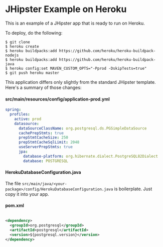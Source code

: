 JHipster Example on Heroku
==========================

This is an example of a JHipster app that is ready to run on Heroku.

To deploy, do the following:

```sh-session
$ git clone
$ heroku create
$ heroku buildpacks:add https://github.com/heroku/heroku-buildpack-nodejs
$ heroku buildpacks:add https://github.com/heroku/heroku-buildpack-java
$ heroku config:set MAVEN_CUSTOM_OPTS="-Pprod -DskipTests=true"
$ git push heroku master
```

This application differs only slightly from the standard JHipster template.
Here's a summary of those changes:

#### src/main/resources/config/application-prod.yml

```yaml
spring:
  profiles:
    active: prod
    datasource:
      dataSourceClassName: org.postgresql.ds.PGSimpleDataSource
      cachePrepStmts: true
      prepStmtCacheSize: 250
      prepStmtCacheSqlLimit: 2048
      useServerPrepStmts: true
      jpa:
        database-platform: org.hibernate.dialect.PostgreSQL82Dialect
        database: POSTGRESQL
```

#### HerokuDatabaseConfiguration.java

The file `src/main/java/<your-package>/config/HerokuDatabaseConfiguration.java` is boilerplate.
Just copy it into your app.

#### pom.xml

```xml

<dependency>
  <groupId>org.postgresql</groupId>
  <artifactId>postgresql</artifactId>
  <version>${postgresql.version}</version>
</dependency>
```
